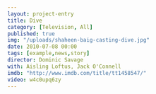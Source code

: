```yaml
---
layout: project-entry
title: Dive
category: [Television, All]
published: true
img: "/uploads/shaheen-baig-casting-dive.jpg"
date: 2010-07-08 00:00
tags: [example,news,story]
director: Dominic Savage
with: Aisling Loftus, Jack O'Connell
imdb: "http://www.imdb.com/title/tt1458547/"
video: w4c0upq6zy
---
```




